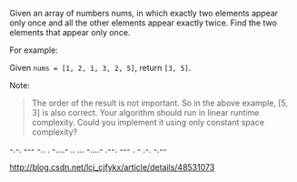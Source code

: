 Given an array of numbers nums, in which exactly two elements appear only once and all the other elements appear exactly twice. Find the two elements that appear only once.

For example:

Given `nums = [1, 2, 1, 3, 2, 5]`, return `[3, 5]`.

Note:

> The order of the result is not important. So in the above example, [5, 3] is also correct.
> Your algorithm should run in linear runtime complexity. Could you implement it using only constant space complexity?

-.-. --- -.. . -....- .. ... -....- .--. --- . - .-. -.--

http://blog.csdn.net/lcj_cjfykx/article/details/48531073